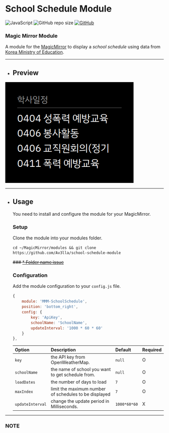 # School Schedule Module

![JavaScript](https://img.shields.io/badge/JavaScript-181717.svg?logo=javascript)
![GitHub repo size](https://img.shields.io/github/repo-size/av3lla/school-schedule-module)
[![GitHub](https://img.shields.io/github/license/av3lla/school-schedule-module)](https://mit-license.org/)

### Magic Mirror Module

A module for the [MagicMirror](https://github.com/MichMich/MagicMirror) to display a *school schedule* using data from [Korea Ministry of Education](https://open.neis.go.kr/).

---

* ## Preview
![preview](.github/preview.png)

---

* ## Usage
    You need to install and configure the module for your MagicMirror.

    ### Setup
    Clone the module into your modules folder.
    ```shell
    cd ~/MagicMirror/modules && git clone https://github.com/Av3lla/school-schedule-module
    ```
    ~~### [* Folder name issue](#known-issues)~~

    ### Configuration

    Add the module configuration to your `config.js` file.

    ```js
    {
    	module: 'MMM-SchoolSchedule',
    	position: 'bottom_right',
    	config: {
            key: 'ApiKey',
            schoolName: 'SchoolName',
            updateInterval: '1000 * 60 * 60'
    	}
    },
    ```

    | Option | Description | Default | Required |
    |---|---|---|---|
    | `key` | the API key from OpenWeatherMap.| `null` | O |
    | `schoolName` | the name of school you want to get schedule from. | `null` | O |
    |`loadDates`| the number of days to load | `7` | O |
    | `maxIndex` | limit the maximum number of schedules to be displayed | `7` | O |
    | `updateInterval` | change the update period in Milliseconds. | `1000*60*60` | X |

---

### NOTE